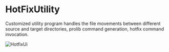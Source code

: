 # HotFixUtility

Customized utility program handles the file movements between different source and target directories, prolib command generation, hotfix command invocation.

![HotfixUi](https://user-images.githubusercontent.com/44773122/128806192-3730a6f6-5cc4-417c-be7d-f47042f49721.png)
